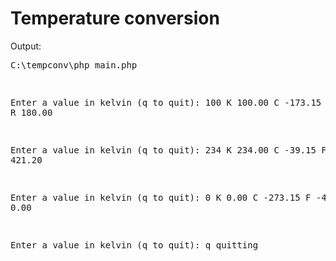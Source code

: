 # Temperature conversion

Output:<pre>C:\tempconv\php main.php

Enter a value in kelvin (q to quit): 100
 K  100.00
 C  -173.15
 F  -279.67
 R  180.00

Enter a value in kelvin (q to quit): 234
 K  234.00
 C  -39.15
 F  -38.47
 R  421.20

Enter a value in kelvin (q to quit): 0
 K  0.00
 C  -273.15
 F  -459.67
 R  0.00

Enter a value in kelvin (q to quit): q
quitting</pre>


